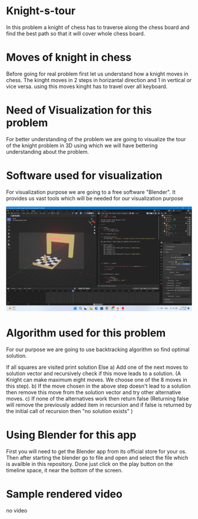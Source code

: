 # Knight-s-tour
In this problem a knight of chess has to traverse along the chess board and find the best path so that it will cover whole chess board.

# Moves of knight in chess
Before going for real problem first let us understand how a knight moves in chess. The kinght moves in 2 steps in horizantal direction and 1 in vertical or vice versa. using this moves kinght has to travel over all keyboard.

# Need of Visualization for this problem
For better understanding of the problem we are going to visualize the tour of the knight problem in 3D using which we will have bettering understanding about the problem.

# Software used for visualization
For visualization purpose we are going to a free software "Blender". It provides us vast tools which will be needed for our visualization purpose

![image](https://github.com/mrugendrakul/Knight-s-tour/blob/main/1.png)

# Algorithm used for this problem
For our purpose we are going to use backtracking algorithm so find optimal solution.

If all squares are visited
    print solution
Else
   a) Add one of the next moves to solution vector and recursively 
   check if this move leads to a solution. (A Knight can make maximum 
   eight moves. We choose one of the 8 moves in this step).
   b) If the move chosen in the above step doesn't lead to a solution
   then remove this move from the solution vector and try other 
   alternative moves.
   c) If none of the alternatives work then return false (Returning false 
   will remove the previously added item in recursion and if false is 
   returned by the initial call of recursion then "no solution exists" )

# Using Blender for this app 
First you will need to get the Blender app from its official store for your os.
Then after starting the blender go to file and open and select the file which is availble in this repository.
Done just click on the play button on the timeline space, it near the bottom of the screen.

# Sample rendered video 
 no video 